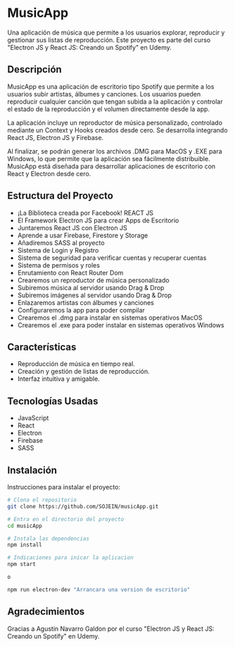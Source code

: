 # MusicApp

Una aplicación de música que permite a los usuarios explorar, reproducir y gestionar sus listas de reproducción. Este proyecto es parte del curso "Electron JS y React JS: Creando un Spotify" en Udemy.

## Descripción

MusicApp es una aplicación de escritorio tipo Spotify que permite a los usuarios subir artistas, álbumes y canciones. Los usuarios pueden reproducir cualquier canción que tengan subida a la aplicación y controlar el estado de la reproducción y el volumen directamente desde la app.

La aplicación incluye un reproductor de música personalizado, controlado mediante un Context y Hooks creados desde cero. Se desarrolla integrando React JS, Electron JS y Firebase.

Al finalizar, se podrán generar los archivos .DMG para MacOS y .EXE para Windows, lo que permite que la aplicación sea fácilmente distribuible. MusicApp está diseñada para desarrollar aplicaciones de escritorio con React y Electron desde cero.

## Estructura del Proyecto

- ¡La Biblioteca creada por Facebook! REACT JS
- El Framework Electron JS para crear Apps de Escritorio
- Juntaremos React JS con Electron JS
- Aprende a usar Firebase, Firestore y Storage
- Añadiremos SASS al proyecto
- Sistema de Login y Registro
- Sistema de seguridad para verificar cuentas y recuperar cuentas
- Sistema de permisos y roles
- Enrutamiento con React Router Dom
- Crearemos un reproductor de música personalizado
- Subiremos música al servidor usando Drag & Drop
- Subiremos imágenes al servidor usando Drag & Drop
- Enlazaremos artistas con álbumes y canciones
- Configuraremos la app para poder compilar
- Crearemos el .dmg para instalar en sistemas operativos MacOS
- Crearemos el .exe para poder instalar en sistemas operativos Windows

## Características

- Reproducción de música en tiempo real.
- Creación y gestión de listas de reproducción.
- Interfaz intuitiva y amigable.

## Tecnologías Usadas

- JavaScript
- React
- Electron
- Firebase
- SASS

## Instalación

Instrucciones para instalar el proyecto:

```bash
# Clona el repositorio
git clone https://github.com/SOJEIN/musicApp.git

# Entra en el directorio del proyecto
cd musicApp

# Instala las dependencias
npm install

# Indicaciones para inicar la aplicacion
npm start

o

npm run electron-dev "Arrancara una version de escritorio"


```

## Agradecimientos

Gracias a Agustin Navarro Galdon por el curso "Electron JS y React JS: Creando un Spotify" en Udemy.
